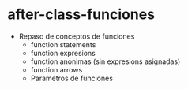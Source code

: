 # after-class-funciones

* Repaso de conceptos de funciones
  * function statements
  * function expresions
  * function anonimas (sin expresions asignadas)
  * function arrows 
  * Parametros de funciones

